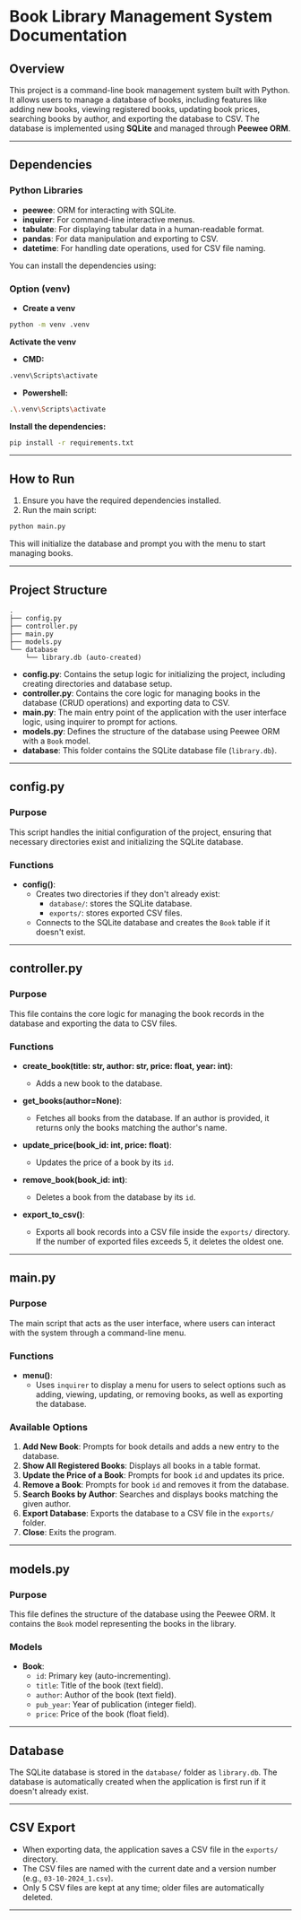 # Book Library Management System Documentation

## Overview
This project is a command-line book management system built with Python. It allows users to manage a database of books, including features like adding new books, viewing registered books, updating book prices, searching books by author, and exporting the database to CSV. The database is implemented using **SQLite** and managed through **Peewee ORM**.

---

## Dependencies

### Python Libraries
- **peewee**: ORM for interacting with SQLite.
- **inquirer**: For command-line interactive menus.
- **tabulate**: For displaying tabular data in a human-readable format.
- **pandas**: For data manipulation and exporting to CSV.
- **datetime**: For handling date operations, used for CSV file naming.

You can install the dependencies using:

### Option (venv)

- **Create a venv** 
```bash
python -m venv .venv
```
**Activate the venv**

- **CMD:**
```bash
.venv\Scripts\activate
```
- **Powershell:**
```bash
.\.venv\Scripts\activate
```

**Install the dependencies:**
```bash
pip install -r requirements.txt
```

---

## How to Run

1. Ensure you have the required dependencies installed.
2. Run the main script:

```bash
python main.py
```

This will initialize the database and prompt you with the menu to start managing books.

---

## Project Structure

```plaintext
.
├── config.py
├── controller.py
├── main.py
├── models.py
└── database
    └── library.db (auto-created)
```

- **config.py**: Contains the setup logic for initializing the project, including creating directories and database setup.
- **controller.py**: Contains the core logic for managing books in the database (CRUD operations) and exporting data to CSV.
- **main.py**: The main entry point of the application with the user interface logic, using inquirer to prompt for actions.
- **models.py**: Defines the structure of the database using Peewee ORM with a `Book` model.
- **database**: This folder contains the SQLite database file (`library.db`).

---

## config.py

### Purpose
This script handles the initial configuration of the project, ensuring that necessary directories exist and initializing the SQLite database.

### Functions
- **config()**:
  - Creates two directories if they don't already exist:
    - `database/`: stores the SQLite database.
    - `exports/`: stores exported CSV files.
  - Connects to the SQLite database and creates the `Book` table if it doesn't exist.

---

## controller.py

### Purpose
This file contains the core logic for managing the book records in the database and exporting the data to CSV files.

### Functions
- **create_book(title: str, author: str, price: float, year: int)**:
  - Adds a new book to the database.
  
- **get_books(author=None)**:
  - Fetches all books from the database. If an author is provided, it returns only the books matching the author's name.

- **update_price(book_id: int, price: float)**:
  - Updates the price of a book by its `id`.

- **remove_book(book_id: int)**:
  - Deletes a book from the database by its `id`.

- **export_to_csv()**:
  - Exports all book records into a CSV file inside the `exports/` directory. If the number of exported files exceeds 5, it deletes the oldest one.

---

## main.py

### Purpose
The main script that acts as the user interface, where users can interact with the system through a command-line menu.

### Functions
- **menu()**:
  - Uses `inquirer` to display a menu for users to select options such as adding, viewing, updating, or removing books, as well as exporting the database.
  
### Available Options
1. **Add New Book**: Prompts for book details and adds a new entry to the database.
2. **Show All Registered Books**: Displays all books in a table format.
3. **Update the Price of a Book**: Prompts for book `id` and updates its price.
4. **Remove a Book**: Prompts for book `id` and removes it from the database.
5. **Search Books by Author**: Searches and displays books matching the given author.
6. **Export Database**: Exports the database to a CSV file in the `exports/` folder.
7. **Close**: Exits the program.

---

## models.py

### Purpose
This file defines the structure of the database using the Peewee ORM. It contains the `Book` model representing the books in the library.

### Models
- **Book**:
  - `id`: Primary key (auto-incrementing).
  - `title`: Title of the book (text field).
  - `author`: Author of the book (text field).
  - `pub_year`: Year of publication (integer field).
  - `price`: Price of the book (float field).

---

## Database

The SQLite database is stored in the `database/` folder as `library.db`. The database is automatically created when the application is first run if it doesn't already exist.

---

## CSV Export

- When exporting data, the application saves a CSV file in the `exports/` directory. 
- The CSV files are named with the current date and a version number (e.g., `03-10-2024_1.csv`).
- Only 5 CSV files are kept at any time; older files are automatically deleted.

---

